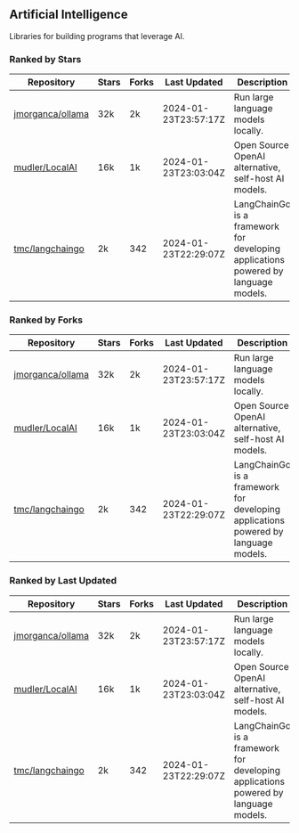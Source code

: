 ## Artificial Intelligence

Libraries for building programs that leverage AI.

### Ranked by Stars

| Repository | Stars | Forks | Last Updated | Description | 
|------------|-------|-------|--------------|-------------|
| [jmorganca/ollama](https://github.com/jmorganca/ollama) | 32k | 2k | 2024-01-23T23:57:17Z |  Run large language models locally. |
| [mudler/LocalAI](https://github.com/mudler/LocalAI) | 16k | 1k | 2024-01-23T23:03:04Z |  Open Source OpenAI alternative, self-host AI models. |
| [tmc/langchaingo](https://github.com/tmc/langchaingo) | 2k | 342 | 2024-01-23T22:29:07Z |  LangChainGo is a framework for developing applications powered by language models. |

### Ranked by Forks

| Repository | Stars | Forks | Last Updated | Description | 
|------------|-------|-------|--------------|-------------|
| [jmorganca/ollama](https://github.com/jmorganca/ollama) | 32k | 2k | 2024-01-23T23:57:17Z |  Run large language models locally. |
| [mudler/LocalAI](https://github.com/mudler/LocalAI) | 16k | 1k | 2024-01-23T23:03:04Z |  Open Source OpenAI alternative, self-host AI models. |
| [tmc/langchaingo](https://github.com/tmc/langchaingo) | 2k | 342 | 2024-01-23T22:29:07Z |  LangChainGo is a framework for developing applications powered by language models. |

### Ranked by Last Updated

| Repository | Stars | Forks | Last Updated | Description | 
|------------|-------|-------|--------------|-------------|
| [jmorganca/ollama](https://github.com/jmorganca/ollama) | 32k | 2k | 2024-01-23T23:57:17Z |  Run large language models locally. |
| [mudler/LocalAI](https://github.com/mudler/LocalAI) | 16k | 1k | 2024-01-23T23:03:04Z |  Open Source OpenAI alternative, self-host AI models. |
| [tmc/langchaingo](https://github.com/tmc/langchaingo) | 2k | 342 | 2024-01-23T22:29:07Z |  LangChainGo is a framework for developing applications powered by language models. |

